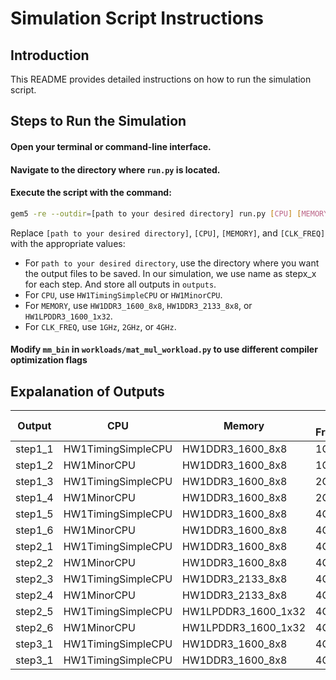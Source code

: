 # Simulation Script Instructions

## Introduction
This README provides detailed instructions on how to run the simulation script.

## Steps to Run the Simulation
#### Open your terminal or command-line interface.
#### Navigate to the directory where `run.py` is located.
#### Execute the script with the command:
```bash
gem5 -re --outdir=[path to your desired directory] run.py [CPU] [MEMORY] [CLK_FREQ]
 ```
Replace `[path to your desired directory]`, `[CPU]`, `[MEMORY]`, and `[CLK_FREQ]` with the appropriate values:
- For `path to your desired directory`, use the directory where you want the output files to be saved. In our simulation, we use name as stepx_x for each step. And store all outputs in `outputs`.
- For `CPU`, use `HW1TimingSimpleCPU` or `HW1MinorCPU`.
- For `MEMORY`, use `HW1DDR3_1600_8x8`, `HW1DDR3_2133_8x8`, or `HW1LPDDR3_1600_1x32`.
- For `CLK_FREQ`, use `1GHz`, `2GHz`, or `4GHz`.

#### Modify `mm_bin` in `workloads/mat_mul_workload.py` to use different compiler optimization flags

## Expalanation of Outputs
| Output  | CPU | Memory | Clock Frequency | Compiler Flag |
| --- | --- | --- | --- | --- |
| step1_1  | HW1TimingSimpleCPU  | HW1DDR3_1600_8x8 | 1GHz | O2 |
| step1_2  | HW1MinorCPU  | HW1DDR3_1600_8x8 | 1GHz | O2 |
| step1_3  | HW1TimingSimpleCPU  | HW1DDR3_1600_8x8 | 2GHz | O2 |
| step1_4  | HW1MinorCPU  | HW1DDR3_1600_8x8 | 2GHz | O2 |
| step1_5  | HW1TimingSimpleCPU  | HW1DDR3_1600_8x8 | 4GHz | O2 |
| step1_6  | HW1MinorCPU  | HW1DDR3_1600_8x8 | 4GHz | O2 |
| step2_1  | HW1TimingSimpleCPU  | HW1DDR3_1600_8x8 | 4GHz | O2 |
| step2_2  | HW1MinorCPU  | HW1DDR3_1600_8x8 | 4GHz | O2 |
| step2_3  | HW1TimingSimpleCPU  | HW1DDR3_2133_8x8 | 4GHz | O2 |
| step2_4  | HW1MinorCPU  | HW1DDR3_2133_8x8 | 4GHz | O2 |
| step2_5  | HW1TimingSimpleCPU  | HW1LPDDR3_1600_1x32 | 4GHz | O2 |
| step2_6  | HW1MinorCPU  | HW1LPDDR3_1600_1x32 | 4GHz | O2 |
| step3_1  | HW1TimingSimpleCPU  | HW1DDR3_1600_8x8 | 4GHz | O0 |
| step3_1  | HW1TimingSimpleCPU  | HW1DDR3_1600_8x8 | 4GHz | O3 |
